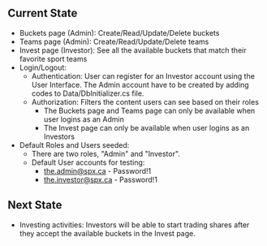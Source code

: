 ## Current State
- Buckets page (Admin): Create/Read/Update/Delete buckets
- Teams page (Admin): Create/Read/Update/Delete teams
- Invest page (Investor): See all the available buckets that match their favorite sport teams
- Login/Logout: 
    - Authentication: User can register for an Investor account using the User Interface. The Admin account have to be created by adding codes to Data/DbInitializer.cs file.
    - Authorization: Filters the content users can see based on their roles
        - The Buckets page and Teams page can only be available when user logins as an Admin
        - The Invest page can only be available when user logins as an Investors
- Default Roles and Users seeded: 
    - There are two roles, "Admin" and "Investor".
    - Default User accounts for testing:
        - the.admin@spx.ca - Password!1
        - the.investor@spx.ca - Password!1

## Next State
- Investing activities: Investors will be able to start trading shares after they accept the available buckets in the Invest page.
